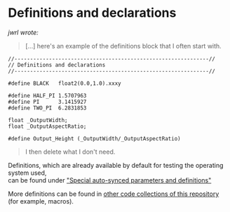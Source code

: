 # Definitions and declarations


*jwrl wrote:*

>[...] here's an example of the definitions block that I often start with.  
``` Code
//--------------------------------------------------------------//
// Definitions and declarations
//--------------------------------------------------------------//

#define BLACK   float2(0.0,1.0).xxxy

#define HALF_PI 1.5707963
#define PI      3.1415927
#define TWO_PI  6.2831853

float _OutputWidth;
float _OutputAspectRatio;

#define Output_Height (_OutputWidth/_OutputAspectRatio)
```
> I then delete what I don't need.  

Definitions, which are already available by default for testing the operating system used,  
can be found under ["Special auto-synced parameters and definitions"](Variables_etc/Auto_synced/README.md)  

More definitions can be found in [other code collections of this repository](../README.md) (for example, macros).

